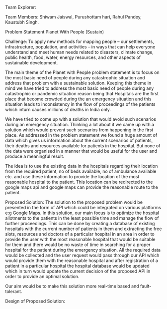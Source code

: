 Team Explorer:

Team Members: 
Shiwam Jaiswal, Purushottam hari, Rahul Pandey, Kaustubh Singh. 

Problem Statement
Planet With People (Sustain)

Challenge:
 To apply new methods for mapping people – our settlements, infrastructure, population, and activities – in ways that can help everyone understand and meet human needs related to disasters, climate change, public health, food, water, energy resources, and other aspects of sustainable development.

The main theme of the Planet with People problem statement is to focus on the most basic need of people during any catastrophic situation and address that problem with a sustainable solution. Keeping this theme in mind we have tried to address the most basic need of people during any catastrophic or pandemic situation reason being that Hospitals are the first place that become crowded during the an emergency situation and this situation leads to inconsistency in the flow of proceedings of the patients which inturn causes millions of deaths in India only. 

We have tried to  come up with a solution that would avoid such scenarios during an emergency situation. Thinking a lot about it we came up with a solution which would prevent such scenarios from happening in the first place. As addressed in the problem statement we found a huge amount of data which gives us information about the current scenarios of patients, their deaths and resources available for patients in the hospital. But none of the data were organised in a manner that would be useful for the user and produce a meaningful result.

The idea is to use the existing data in the hospitals regarding their location from the required patient, no of beds available, no of ambulance available etc. and use these information to provide the location of the most reasonable hospital to the patient. This location can be redirected to the google maps api and google maps can provide the reasonable route to the patient.


Proposed Solution:
The solution to the proposed problem would be presented in the form of API which could be integrated on various platforms e:g Google Maps. In this solution, our main focus is to optimize the hospital allotments to the patients in the least possible time and manage the flow of further proceedings. This can be done by creating a database of existing hospitals with the current number of patients in them and extracting the free slots, resources and doctors of a particular hospital in an area in order to provide the user with the most reasonable hospital that would be suitable for them and there would be no waste of time in searching for a proper hospital for the patient during the emergency situation. All the required data would be collected and the user request would pass through our API which would provide them with the reasonable hospital and after registration of a patient in a particular hospital the hospital database would be updated which in turn would update the current decision of the proposed API in order to provide an optimal solution. 

Our aim would be to make this solution more real-time based and fault-tolerant.

Design of Proposed Solution:


